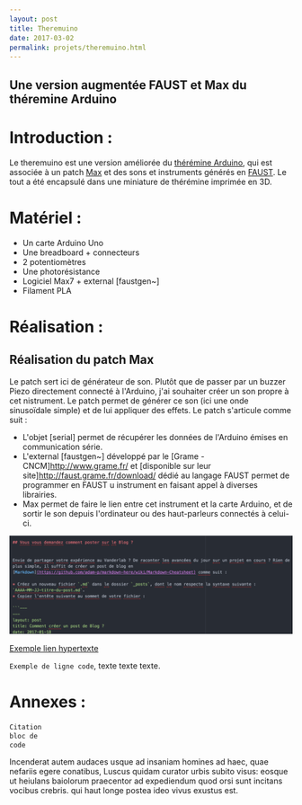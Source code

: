 ```yaml
---
layout: post
title: Theremuino
date: 2017-03-02
permalink: projets/theremuino.html
---
```


## Une version augmentée FAUST et Max du théremine Arduino

Introduction :
=====

Le theremuino est une version améliorée du [thérémine Arduino](https://www.arduino.cc/), qui est associée à un patch [Max](https://cycling74.com) et
des sons et instruments générés en [FAUST](https://faust.grame.fr). Le tout a été encapsulé dans une miniature de thérémine imprimée en 3D.

Matériel :
=====

* Un carte Arduino Uno
* Une breadboard + connecteurs
* 2 potentiomètres
* Une photorésistance
* Logiciel Max7 + external [faustgen~]
* Filament PLA


Réalisation :
=====

## Réalisation du patch Max

Le patch sert ici de générateur de son. Plutôt que de passer par un buzzer Piezo directement connecté à l'Arduino, j'ai souhaiter créer un son propre à cet nistrument. Le patch permet de générer ce son (ici une onde sinusoïdale simple) et de lui appliquer des effets. Le patch s'articule comme suit :
 - L'objet [serial] permet de récupérer les données de l'Arduino émises en communication série.
 - L'external [faustgen~] développé par le [Grame - CNCM]http://www.grame.fr/ et [disponible sur leur site]http://faust.grame.fr/download/ dédié au langage FAUST permet de programmer en FAUST u instrument en faisant appel à diverses librairies.
 - Max permet de faire le lien entre cet instrument et la carte Arduino, et de sortir le son depuis l'ordinateur ou des haut-parleurs connectés à celui-ci.




[image]: /images/ExempleMarkdown.png "Un exemple de Markdown"
![alt text][image]

[Exemple lien hypertexte](https://github.com/adam-p/markdown-here/wiki/Markdown-Cheatsheet)

`Exemple de ligne code`, texte texte texte.

Annexes :
=====

```---
Citation
bloc de
code
```

Incenderat autem audaces usque ad insaniam homines ad haec, quae nefariis egere conatibus, Luscus quidam curator urbis subito visus: eosque ut heiulans baiolorum praecentor ad expediendum quod orsi sunt incitans vocibus crebris. qui haut longe postea ideo vivus exustus est.
